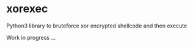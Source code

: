 # xorexec
Python3 library to bruteforce xor encrypted shellcode and then execute

Work in progress ... 
